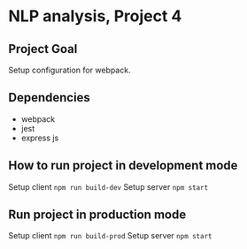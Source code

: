 # NLP analysis, Project 4

## Project Goal

Setup configuration for webpack.

## Dependencies

- webpack
- jest
- express js

## How to run project in development mode

Setup client `npm run build-dev`
Setup server `npm start`

## Run project in production mode

Setup client `npm run build-prod`
Setup server `npm start`

